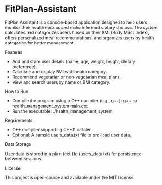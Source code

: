# FitPlan-Assistant
FitPlan Assistant is a console-based application designed to help users monitor their health metrics and make informed dietary choices. The system calculates and categorizes users based on their BMI (Body Mass Index), offers personalized meal recommendations, and organizes users by health categories for better management.


Features
* Add and store user details (name, age, weight, height, dietary preference).
* Calculate and display BMI with health category.
* Recommend vegetarian or non-vegetarian meal plans.
* View and search users by name or BMI category.

  
How to Run
* Compile the program using a C++ compiler (e.g., g++):
g++ -o health_management_system main.cpp
* Run the executable:
./health_management_system


Requirements
* C++ compiler supporting C++11 or later.
* Optional: A sample users_data.txt file to pre-load user data.

  
Data Storage

User data is stored in a plain text file (users_data.txt) for persistence between sessions.


License

This project is open-source and available under the MIT License.
